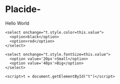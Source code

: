 # Placide-
<!DOCTYPE html>
<html>
  <body>
    <p id="t">Hello World</p>

    <select onchange="t.style.color=this.value">
      <option>black</option>
      <option>red</option>
    </select>

    <select onchange="t.style.fontSize=this.value">
      <option value='20px'>Small</option>
      <option value='40px'>Big</option>
    </select>

    <script>t = document.getElementById("t")</script>
  </body>
</html>
